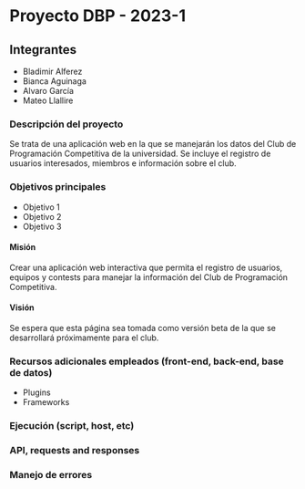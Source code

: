 # Proyecto DBP - 2023-1

## Integrantes

- Bladimir Alferez
- Bianca Aguinaga
- Alvaro García
- Mateo Llallire

### Descripción del proyecto

Se trata de una aplicación web en la que se manejarán los datos del Club de Programación Competitiva de la universidad. Se incluye el registro de usuarios interesados, miembros e información sobre el club.

### Objetivos principales

- Objetivo 1
- Objetivo 2
- Objetivo 3

#### Misión

Crear una aplicación web interactiva que permita el registro de usuarios, equipos y contests para manejar la información del Club de Programación Competitiva.

#### Visión

Se espera que esta página sea tomada como versión beta de la que se desarrollará próximamente para el club.

### Recursos adicionales empleados (front-end, back-end, base de datos)

- Plugins
- Frameworks

### Ejecución (script, host, etc)

### API, requests and responses

### Manejo de errores
